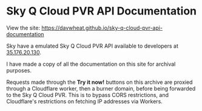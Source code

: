 # Sky Q Cloud PVR API Documentation

View the site: https://davwheat.github.io/sky-q-cloud-pvr-api-documentation

Sky have a emulated Sky Q Cloud PVR API available to developers at [35.176.20.130](http://35.176.20.130/).

I have made a copy of all the documentation on this site for archival purposes.

Requests made through the **Try it now!** buttons on this archive are proxied through a Cloudflare worker, then a burner domain, before being forwarded to the Sky Q Cloud PVR. This is to bypass CORS restrictions, and Cloudflare's restrictions on fetching IP addresses via Workers.
